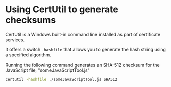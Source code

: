 # Using CertUtil to generate checksums

CertUtil is a Windows built-in command line installed as part of certificate services.

It offers a switch `-hashfile` that allows you to generate the hash string using a specified algorithm.

Running the following command generates an SHA-512 checksum for the JavaScript file, "someJavaScriptTool.js"

```bash
certutil -hashfile ./someJavaScriptTool.js SHA512
```
